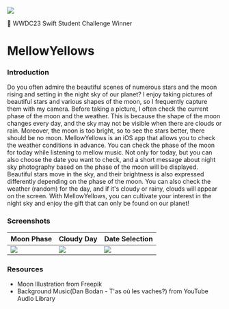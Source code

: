 ![](https://velog.velcdn.com/images/snack/post/90780e5c-2d31-4ec4-a936-cd6bd6f82b55/image.jpg)

 WWDC23 Swift Student Challenge Winner

# MellowYellows

### Introduction

Do you often admire the beautiful scenes of numerous stars and the moon rising and setting in the night sky of our planet? I enjoy taking pictures of beautiful stars and various shapes of the moon, so I frequently capture them with my camera. Before taking a picture, I often check the current phase of the moon and the weather. This is because the shape of the moon changes every day, and the sky may not be visible when there are clouds or rain. Moreover, the moon is too bright, so to see the stars better, there should be no moon. MellowYellows is an iOS app that allows you to check the weather conditions in advance. You can check the phase of the moon for today while listening to mellow music. Not only for today, but you can also choose the date you want to check, and a short message about night sky photography based on the phase of the moon will be displayed. Beautiful stars move in the sky, and their brightness is also expressed differently depending on the phase of the moon. You can also check the weather (random) for the day, and if it's cloudy or rainy, clouds will appear on the screen. With MellowYellows, you can cultivate your interest in the night sky and enjoy the gift that can only be found on our planet!

### Screenshots
|Moon Phase|Cloudy Day|Date Selection|
|---|---|---|
|![](https://velog.velcdn.com/images/snack/post/0c745a26-f563-4073-b976-82c4b5093495/image.png)|![](https://velog.velcdn.com/images/snack/post/4a38984e-eeb3-440a-ae7a-a6d2fe464115/image.png)|![](https://velog.velcdn.com/images/snack/post/4e434820-2688-4823-abf7-ea9788524db3/image.png)|

### Resources
- Moon Illustration from Freepik
- Background Music(Dan Bodan - T'as où les vaches?) from YouTube Audio Library
